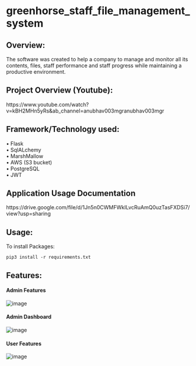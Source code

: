 # greenhorse_staff_file_management_system
<h2>Overview:</h2>
The software was created to help a company to manage and monitor all its contents, files, staff performance and staff progress while maintaining a productive environment. 
<h2>Project Overview (Youtube): </h2>
https://www.youtube.com/watch?v=kBH2MHn5yRs&ab_channel=anubhav003mgranubhav003mgr
<h2>Framework/Technology used: </h2>
•	Flask<br>
•	SqlALchemy<br>
•	MarshMallow<br>
•	AWS (S3 bucket) <br>
•	PostgreSQL<br>
•	JWT<br>
<h2>Application Usage Documentation</h2>
https://drive.google.com/file/d/1Jn5n0CWMFWkILvcRuAmQ0uzTasFXDSi7/view?usp=sharing
<h2>Usage:</h2>
To install Packages:<br>

```
pip3 install -r requirements.txt
```

<h2>Features: </h2>
<h4>Admin Features</h4>

![image](https://user-images.githubusercontent.com/32815205/119260873-87d17e80-bbf4-11eb-94b8-b69138ef9997.png)


<h4>Admin Dashboard</h4>

![image](https://user-images.githubusercontent.com/32815205/119260885-93bd4080-bbf4-11eb-8c57-d4c2b1a4b916.png)

<h4>User Features</h4>

![image](https://user-images.githubusercontent.com/32815205/119260898-9e77d580-bbf4-11eb-9cd6-fd93cb20385a.png)

